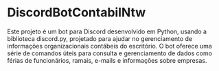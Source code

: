 # DiscordBotContabilNtw
Este projeto é um bot para Discord desenvolvido em Python, usando a biblioteca discord.py, projetado para ajudar no gerenciamento de informações organizacionais contábeis do escritório. O bot oferece uma série de comandos úteis para consulta e gerenciamento de dados como férias de funcionários, ramais, e-mails e informações sobre empresas.
